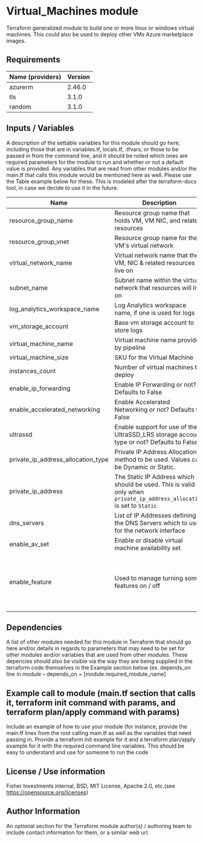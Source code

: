 

# Virtual_Machines module

Terraform generalized module to build one or more linux or windows virtual machines.  This could also be used to deploy other VMs Azure marketplace images.

## Requirements

| Name (providers)   | Version  |
|--------------------|----------|
| azurerm            |  2.46.0  |
| tls                |  3.1.0   |
| random             |  3.1.0   |


## Inputs / Variables

A description of the settable variables for this module should go here, including those that are in variables.tf, locals.tf, .tfvars, or those to be passed in from the command line, and it should be noted which ones are required parameters for the module to run and whether or not a default value is provided. Any variables that are read from other modules and/or the main.tf that calls this module would be mentioned here as well.  Please use the Table example below for these.  This is modeled after the terraform-docs tool, in case we decide to use it in the future.

| Name              | Description                              | Type    | Default Value   | Required |
|-------------------|------------------------------------------|---------|-----------------|:--------:|
| resource_group_name | Resource group name that holds VM, VM NIC, and related resources | `string` | `None`  |   yes     |
| resource_group_vnet | Resource group name for the VM's virtual network | `string` | `None`  |   yes     |
| virtual_network_name | Virtual network name that the VM, NIC & related resources live on | `string` | `None`  |   yes     |
| subnet_name | Subnet name within the virtual network that resources will live on | `string` | `None`  |   yes     |
| log_analytics_workspace_name | Log Analytics workspace name, if one is used for logs | `string` | `null`  |   yes     |
| vm_storage_account | Base vm storage account to store logs | `string` | `null`  |   yes     |
| virtual_machine_name | Virtual machine name provided by pipeline | `string` | `None`  |   yes     |
| virtual_machine_size | SKU for the Virtual Machine | `string` | `"Standard_A2_v2"` |   yes     |
| instances_count | Number of virtual machines to deploy | `number` | `1`  |   yes     |
| enable_ip_forwarding | Enable IP Forwarding or not? Defaults to False | `boolean` | `false`  |   yes     |
| enable_accelerated_networking | Enable Accelerated Networking or not? Defaults to False | `bool` | `false`  |   yes     |
| ultrassd | Enable support for use of the UltraSSD_LRS storage account type or not? Defaults to False | `map` | `{ "required" = false }`  |   yes     |
| private_ip_address_allocation_type | Private IP Address Allocation method to be used. Values can be Dynamic or Static. | `map` | `"Dynamic"`  |   yes     |
| private_ip_address | The Static IP Address which should be used. This is valid only when `private_ip_address_allocation` is set to `Static` | `string` | `None`  |   no     |
| dns_servers | List of IP Addresses defining the DNS Servers which to use for the network interface | `list` | `None`  |   no     |
| enable_av_set | Enable or disable virtual machine availability set | `bool` | `None`  |   no     |
| enable_feature | Used to manage turning some features on / off | `map` | `default = {`<br> `'  "yes" = true'`<br>`'  "y" = true`'<br> `  "true" = true`<br> `  "no" = false`<br>`  "n"  = false`<br>`  "false" = false`<br> `}`  |   yes     |


## Dependencies

A list of other modules needed for this module in Terraform that should go here and/or details in regards to parameters that may need to be set for other modules and/or variables that are used from other modules.  These depencies should also be visible via the way they are being supplied in the terraform code themselves in the Example section below (ex. depends_on line in module – depends_on = [module.required_module_name]


## Example call to module (main.tf section that calls it, terraform init command with params, and terraform plan/apply command with params)

Include an example of how to use your module (for instance, provide the main.tf lines from the root calling main.tf as well as the variables that need passing in.  Provide a terraform init example for it and a terraform plan/apply example for it with the required command line variables.  This should be easy to understand and use for someone to run the code


## License / Use information

Fisher Investments internal, BSD, MIT License, Apache 2.0, etc.(see https://opensource.org/licenses)


## Author Information

An optional section for the Terraform module author(s) / authoring team to include contact information for them, or a similar web url.
